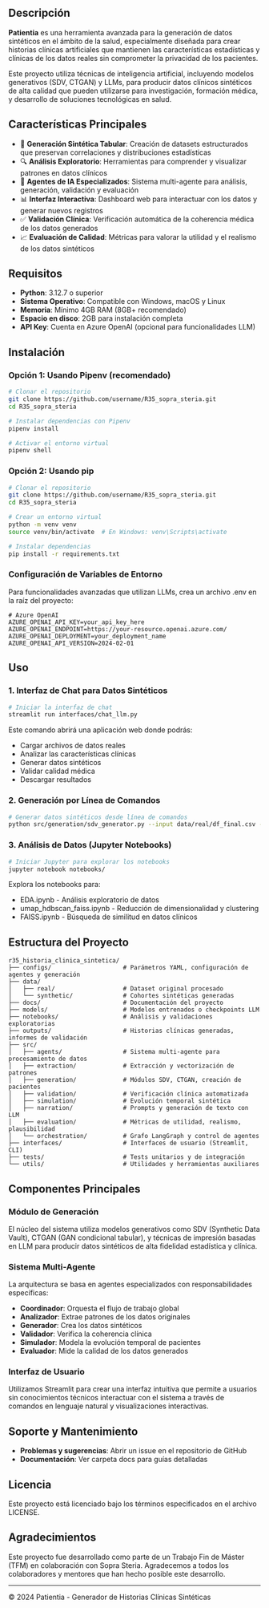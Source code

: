 ## Descripción

**Patientia** es una herramienta avanzada para la generación de datos sintéticos en el ámbito de la salud, especialmente diseñada para crear historias clínicas artificiales que mantienen las características estadísticas y clínicas de los datos reales sin comprometer la privacidad de los pacientes.

Este proyecto utiliza técnicas de inteligencia artificial, incluyendo modelos generativos (SDV, CTGAN) y LLMs, para producir datos clínicos sintéticos de alta calidad que pueden utilizarse para investigación, formación médica, y desarrollo de soluciones tecnológicas en salud.

## Características Principales

- 🧬 **Generación Sintética Tabular**: Creación de datasets estructurados que preservan correlaciones y distribuciones estadísticas
- 🔍 **Análisis Exploratorio**: Herramientas para comprender y visualizar patrones en datos clínicos
- 🤖 **Agentes de IA Especializados**: Sistema multi-agente para análisis, generación, validación y evaluación
- 📊 **Interfaz Interactiva**: Dashboard web para interactuar con los datos y generar nuevos registros
- ✅ **Validación Clínica**: Verificación automática de la coherencia médica de los datos generados
- 📈 **Evaluación de Calidad**: Métricas para valorar la utilidad y el realismo de los datos sintéticos

## Requisitos

- **Python**: 3.12.7 o superior
- **Sistema Operativo**: Compatible con Windows, macOS y Linux
- **Memoria**: Mínimo 4GB RAM (8GB+ recomendado)
- **Espacio en disco**: 2GB para instalación completa
- **API Key**: Cuenta en Azure OpenAI (opcional para funcionalidades LLM)

## Instalación

### Opción 1: Usando Pipenv (recomendado)

```bash
# Clonar el repositorio
git clone https://github.com/username/R35_sopra_steria.git
cd R35_sopra_steria

# Instalar dependencias con Pipenv
pipenv install

# Activar el entorno virtual
pipenv shell
```

### Opción 2: Usando pip

```bash
# Clonar el repositorio
git clone https://github.com/username/R35_sopra_steria.git
cd R35_sopra_steria

# Crear un entorno virtual
python -m venv venv
source venv/bin/activate  # En Windows: venv\Scripts\activate

# Instalar dependencias
pip install -r requirements.txt
```

### Configuración de Variables de Entorno

Para funcionalidades avanzadas que utilizan LLMs, crea un archivo .env en la raíz del proyecto:

```
# Azure OpenAI
AZURE_OPENAI_API_KEY=your_api_key_here
AZURE_OPENAI_ENDPOINT=https://your-resource.openai.azure.com/
AZURE_OPENAI_DEPLOYMENT=your_deployment_name
AZURE_OPENAI_API_VERSION=2024-02-01
```

## Uso

### 1. Interfaz de Chat para Datos Sintéticos

```bash
# Iniciar la interfaz de chat
streamlit run interfaces/chat_llm.py
```

Este comando abrirá una aplicación web donde podrás:
- Cargar archivos de datos reales
- Analizar las características clínicas
- Generar datos sintéticos
- Validar calidad médica
- Descargar resultados

### 2. Generación por Línea de Comandos

```bash
# Generar datos sintéticos desde línea de comandos
python src/generation/sdv_generator.py --input data/real/df_final.csv --output data/synthetic/ --rows 1000
```

### 3. Análisis de Datos (Jupyter Notebooks)

```bash
# Iniciar Jupyter para explorar los notebooks
jupyter notebook notebooks/
```

Explora los notebooks para:
- EDA.ipynb - Análisis exploratorio de datos
- umap_hdbscan_faiss.ipynb - Reducción de dimensionalidad y clustering
- FAISS.ipynb - Búsqueda de similitud en datos clínicos

## Estructura del Proyecto

```
r35_historia_clinica_sintetica/
├── configs/                    # Parámetros YAML, configuración de agentes y generación
├── data/
│   ├── real/                   # Dataset original procesado
│   └── synthetic/              # Cohortes sintéticas generadas
├── docs/                       # Documentación del proyecto
├── models/                     # Modelos entrenados o checkpoints LLM
├── notebooks/                  # Análisis y validaciones exploratorias
├── outputs/                    # Historias clínicas generadas, informes de validación
├── src/
│   ├── agents/                 # Sistema multi-agente para procesamiento de datos
│   ├── extraction/             # Extracción y vectorización de patrones
│   ├── generation/             # Módulos SDV, CTGAN, creación de pacientes
│   ├── validation/             # Verificación clínica automatizada
│   ├── simulation/             # Evolución temporal sintética
│   ├── narration/              # Prompts y generación de texto con LLM
│   ├── evaluation/             # Métricas de utilidad, realismo, plausibilidad
│   └── orchestration/          # Grafo LangGraph y control de agentes
├── interfaces/                 # Interfaces de usuario (Streamlit, CLI)
├── tests/                      # Tests unitarios y de integración
└── utils/                      # Utilidades y herramientas auxiliares
```

## Componentes Principales

### Módulo de Generación

El núcleo del sistema utiliza modelos generativos como SDV (Synthetic Data Vault), CTGAN (GAN condicional tabular), y técnicas de impresión basadas en LLM para producir datos sintéticos de alta fidelidad estadística y clínica.

### Sistema Multi-Agente

La arquitectura se basa en agentes especializados con responsabilidades específicas:

- **Coordinador**: Orquesta el flujo de trabajo global
- **Analizador**: Extrae patrones de los datos originales
- **Generador**: Crea los datos sintéticos
- **Validador**: Verifica la coherencia clínica
- **Simulador**: Modela la evolución temporal de pacientes
- **Evaluador**: Mide la calidad de los datos generados

### Interfaz de Usuario

Utilizamos Streamlit para crear una interfaz intuitiva que permite a usuarios sin conocimientos técnicos interactuar con el sistema a través de comandos en lenguaje natural y visualizaciones interactivas.

## Soporte y Mantenimiento

- **Problemas y sugerencias**: Abrir un issue en el repositorio de GitHub
- **Documentación**: Ver carpeta docs para guías detalladas

## Licencia

Este proyecto está licenciado bajo los términos especificados en el archivo LICENSE.

## Agradecimientos

Este proyecto fue desarrollado como parte de un Trabajo Fin de Máster (TFM) en colaboración con Sopra Steria. Agradecemos a todos los colaboradores y mentores que han hecho posible este desarrollo.

---

&copy; 2024 Patientia - Generador de Historias Clínicas Sintéticas

